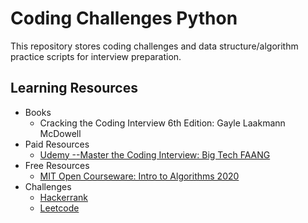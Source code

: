 # Coding Challenges Python
This repository stores coding challenges and data structure/algorithm practice scripts for interview preparation.

## Learning Resources
- Books
    - Cracking the Coding Interview 6th Edition: Gayle Laakmann McDowell
- Paid Resources
    - [Udemy --Master the Coding Interview: Big Tech FAANG](https://www.udemy.com/course/master-the-coding-interview-big-tech-faang-interviews/)
- Free Resources
    - [MIT Open Courseware: Intro to Algorithms 2020](https://ocw.mit.edu/courses/electrical-engineering-and-computer-science/6-006-introduction-to-algorithms-spring-2020/)
- Challenges
    - [Hackerrank](https://www.hackerrank.com/)
    - [Leetcode](https://leetcode.com/)
